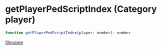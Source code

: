 # getPlayerPedScriptIndex (Category player)

```js
function getPlayerPedScriptIndex(player: number): number
```

[filename](getPlayerPedScriptIndex_m.md ':include')